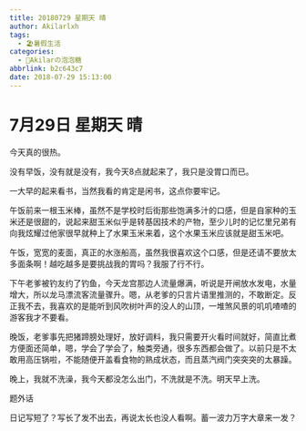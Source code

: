 ```yaml
---
title: 20180729 星期天 晴
author: Akilarlxh
tags:
  - 🏖️暑假生活
categories:
  - 🍬Akilarの泡泡糖
abbrlink: b2c643c7
date: 2018-07-29 15:13:00
---
```

# 7月29日 星期天 晴

今天真的很热。

没有早饭，没有就是没有，我今天8点就起来了，我只是没胃口而已。

一大早的起来看书，当然我看的肯定是闲书，这点你要牢记。

午饭前来一根玉米棒，虽然不是学校时后街那些饱满多汁的口感，但是自家种的玉米还是很甜的，说起来甜玉米似乎是转基因技术的产物，至少儿时的记忆里兄弟有向我炫耀过他家很早就种上了水果玉米来着，这个水果玉米应该就是甜玉米吧。

午饭，宽宽的麦面，真正的水涨船高，虽然我很喜欢这个口感，但是还请不要放太多面条啊！越吃越多是要挑战我的胃吗？我服了行不行。

下午老爹被钓友约了钓鱼，今天龙宫那边人流量爆满，听说是开闸放水发电，水量增大，所以龙马漂流客流量骤升。嗯，从老爹的只言片语里推测的，不敢断定。反正我不去，我喜欢的是能听到风吹树叶声的没人的山顶，一堆煞风景的叽叽喳喳的游客我才不要看。

晚饭，老爹事先把猪蹄膀处理好，放好调料，我只需要开火看时间就好，简直比煮方便面还简单，嗯，学会了学会了，触类旁通，很多东西都会做了。以前只是不太敢用高压锅啦，不能随便开盖看食物的熟成状态，而且蒸汽阀门突突突的太暴躁。

晚上，我就不洗澡，我今天都没怎么出门，不洗就是不洗。明天早上洗。

题外话

日记写短了？写长了发不出去，再说太长也没人看啊。蓄一波力万字大章来一发？

